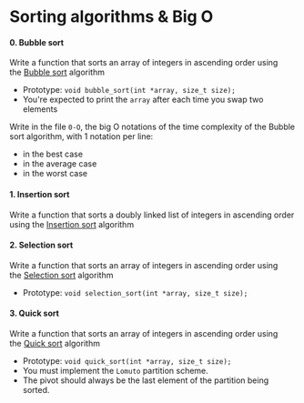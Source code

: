 # Sorting algorithms & Big O

#### 0\. Bubble sort

Write a function that sorts an array of integers in ascending order using the [Bubble sort](https://en.wikipedia.org/wiki/Selection_sort "Bubble sort") algorithm

-   Prototype: `void bubble_sort(int *array, size_t size);`
-   You're expected to print the `array` after each time you swap two elements

Write in the file `0-O`, the big O notations of the time complexity of the Bubble sort algorithm, with 1 notation per line:

-   in the best case
-   in the average case
-   in the worst case

#### 1\. Insertion sort

Write a function that sorts a doubly linked list of integers in ascending order using the [Insertion sort](https://en.wikipedia.org/wiki/Insertion_sort "Insertion sort") algorithm

#### 2\. Selection sort

Write a function that sorts an array of integers in ascending order using the [Selection sort](https://en.wikipedia.org/wiki/Selection_sort "Selection sort") algorithm

-   Prototype: `void selection_sort(int *array, size_t size);`

#### 3\. Quick sort

Write a function that sorts an array of integers in ascending order using the [Quick sort](https://en.wikipedia.org/wiki/Quicksort "Quick sort") algorithm

-   Prototype: `void quick_sort(int *array, size_t size);`
-   You must implement the `Lomuto` partition scheme.
-   The pivot should always be the last element of the partition being sorted.

